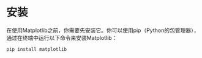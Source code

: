 # 安装

在使用Matplotlib之前，你需要先安装它。你可以使用pip（Python的包管理器），通过在终端中运行以下命令来安装Matplotlib：

```shell
pip install matplotlib
```
